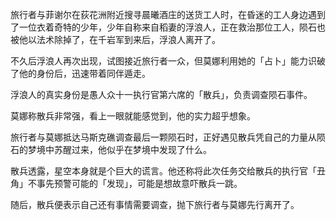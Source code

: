 旅行者与菲谢尔在荻花洲附近搜寻晨曦酒庄的送货工人时，在昏迷的工人身边遇到了一位衣着奇特的少年，少年自称来自稻妻的浮浪人，正在救治那位工人，陨石也被他以法术除掉了，在千岩军到来后，浮浪人离开了。

不久后浮浪人再次出现，试图接近旅行者一众，但莫娜利用她的「占卜」能力识破了他的身份后，迅速带着同伴遁走。

浮浪人的真实身份是愚人众十一执行官第六席的「散兵」，负责调查陨石事件。

莫娜称散兵非常强，看上一眼就能感觉到，他的实力超乎想象。

旅行者与莫娜抵达马斯克礁调查最后一颗陨石时，正好遇见散兵凭自己的力量从陨石的梦境中苏醒过来，他似乎在梦境中发现了什么。

散兵透露，星空本身就是个巨大的谎言。他还称将此次任务交给散兵的执行官「丑角」不事先预警可能的「发现」，可能是想故意吓散兵一跳。

随后，散兵便表示自己还有事情需要调查，抛下旅行者与莫娜先行离开了。